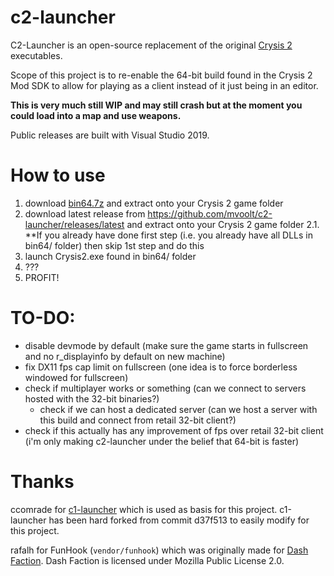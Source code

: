 # c2-launcher

C2-Launcher is an open-source replacement of the original [Crysis 2](https://en.wikipedia.org/wiki/Crysis_2)
executables.

Scope of this project is to re-enable the 64-bit build found in the Crysis 2 Mod SDK to allow for playing
as a client instead of it just being in an editor.

**This is very much still WIP and may still crash but at the moment you could load into a map and use weapons.**

Public releases are built with Visual Studio 2019.

# How to use
1. download [bin64.7z](https://github.com/mvoolt/c2-launcher/releases/download/binaries/bin64.7z) and extract onto your Crysis 2 game folder
2. download latest release from https://github.com/mvoolt/c2-launcher/releases/latest and extract onto your Crysis 2 game folder
2.1. **If you already have done first step (i.e. you already have all DLLs in bin64/ folder) then skip 1st step and do this
3. launch Crysis2.exe found in bin64/ folder
4. ???
5. PROFIT!

# TO-DO:
- disable devmode by default (make sure the game starts in fullscreen and no r_displayinfo by default on new machine)
- fix DX11 fps cap limit on fullscreen (one idea is to force borderless windowed for fullscreen)
- check if multiplayer works or something (can we connect to servers hosted with the 32-bit binaries?)
  - check if we can host a dedicated server (can we host a server with this build and connect from retail 32-bit client?)
- check if this actually has any improvement of fps over retail 32-bit client (i'm only making c2-launcher under the belief that 64-bit is faster)

# Thanks
ccomrade for [c1-launcher](https://github.com/ccomrade/c1-launcher) which is used as basis for this project. c1-launcher has been hard forked from commit d37f513 to easily modify for this project.

rafalh for FunHook (`vendor/funhook`) which was originally made for [Dash Faction](https://github.com/rafalh/dashfaction). Dash Faction is licensed under Mozilla Public License 2.0.
